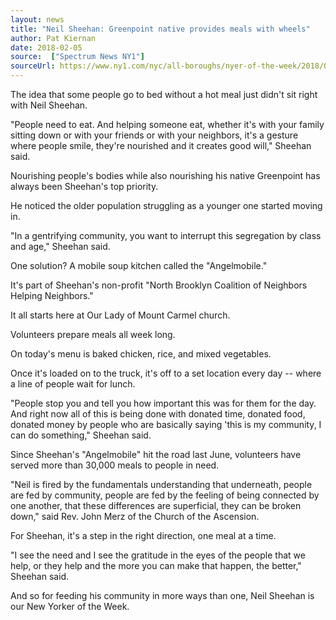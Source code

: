 ```yaml
---
layout: news
title: "Neil Sheehan: Greenpoint native provides meals with wheels"
author: Pat Kiernan
date: 2018-02-05
source:  ["Spectrum News NY1"]
sourceUrl: https://www.ny1.com/nyc/all-boroughs/nyer-of-the-week/2018/02/05/neal-sheehan--greenpoint-native-provides-meals-with-wheels
---
```


The idea that some people go to bed without a hot meal just didn't sit right with Neil Sheehan.

"People need to eat. And helping someone eat, whether it's with your family sitting down or with your friends or with your neighbors, it's a gesture where people smile, they're nourished and it creates good will," Sheehan said.

Nourishing people's bodies while also nourishing his native Greenpoint has always been Sheehan's top priority.  

He noticed the older population struggling as a younger one started moving in. 

"In a gentrifying community, you want to interrupt this segregation by class and age," Sheehan said.

One solution? A mobile soup kitchen called the "Angelmobile."

It's part of Sheehan's non-profit "North Brooklyn Coalition of Neighbors Helping Neighbors."

It all starts here at Our Lady of Mount Carmel church.

Volunteers prepare meals all week long.

On today's menu is baked chicken, rice, and mixed vegetables.

Once it's loaded on to the truck, it's off to a set location every day -- where a line of people wait for lunch.

"People stop you and tell you how important this was for them for the day. And right now all of this is being done with donated time, donated food, donated money by people who are basically saying 'this is my community, I can do something," Sheehan said.

Since Sheehan's "Angelmobile" hit the road last June, volunteers have served more than 30,000 meals to people in need. 

"Neil is fired by the fundamentals understanding that underneath, people are fed by community, people are fed by the feeling of being connected by one another, that these differences are superficial, they can be broken down," said Rev. John Merz of the Church of the Ascension.

For Sheehan, it's a step in the right direction, one meal at a time.

"I see the need and I see the gratitude in the eyes of the people that we help, or they help and the more you can make that happen, the better," Sheehan said.

And so for feeding his community in more ways than one, Neil Sheehan is our New Yorker of the Week.